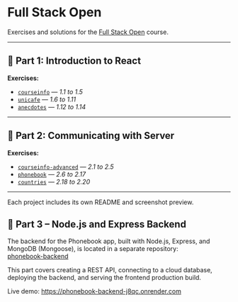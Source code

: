# Full Stack Open

Exercises and solutions for the [Full Stack Open](https://fullstackopen.com) course.

---

## 📘 Part 1: Introduction to React

**Exercises:**  
- [`courseinfo`](./part1/courseinfo) — _1.1 to 1.5_  
- [`unicafe`](./part1/unicafe) — _1.6 to 1.11_  
- [`anecdotes`](./part1/anecdotes) — _1.12 to 1.14_

---

## 📗 Part 2: Communicating with Server

**Exercises:**  
- [`courseinfo-advanced`](./part2/courseinfo-advanced) — _2.1 to 2.5_  
- [`phonebook`](./part2/phonebook) — _2.6 to 2.17_  
- [`countries`](./part2/countries) — _2.18 to 2.20_

---

Each project includes its own README and screenshot preview.


## 📙 Part 3 – Node.js and Express Backend

The backend for the Phonebook app, built with Node.js, Express, and MongoDB (Mongoose), is located in a separate repository:  
[phonebook-backend](https://github.com/Akiz-Ivanov/phonebook-backend)

This part covers creating a REST API, connecting to a cloud database, deploying the backend, and serving the frontend production build.

Live demo: https://phonebook-backend-j8qc.onrender.com
